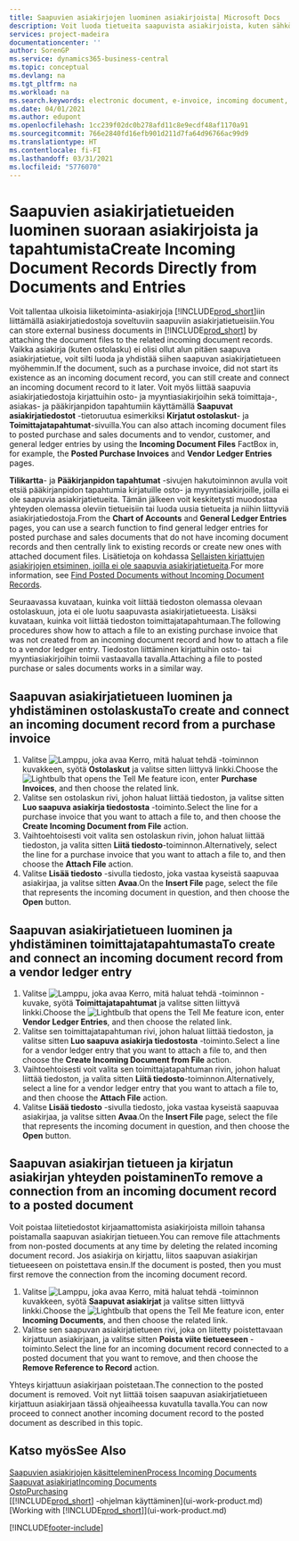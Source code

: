 ```yaml
---
title: Saapuvien asiakirjojen luominen asiakirjoista| Microsoft Docs
description: Voit luoda tietueita saapuvista asiakirjoista, kuten sähköisistä laskuista, ja hallita OCR-tehtäviä, sähköistä kaupankäyntiä ja asiakirjojen vaihtopalvelua.
services: project-madeira
documentationcenter: ''
author: SorenGP
ms.service: dynamics365-business-central
ms.topic: conceptual
ms.devlang: na
ms.tgt_pltfrm: na
ms.workload: na
ms.search.keywords: electronic document, e-invoice, incoming document, OCR, ecommerce, document exchange, import invoice
ms.date: 04/01/2021
ms.author: edupont
ms.openlocfilehash: 1cc239f02dc0b278afd11c8e9ecdf48af1170a91
ms.sourcegitcommit: 766e2840fd16efb901d211d7fa64d96766ac99d9
ms.translationtype: HT
ms.contentlocale: fi-FI
ms.lasthandoff: 03/31/2021
ms.locfileid: "5776070"
---
```

# <a name="create-incoming-document-records-directly-from-documents-and-entries"></a><span data-ttu-id="f9720-103">Saapuvien asiakirjatietueiden luominen suoraan asiakirjoista ja tapahtumista</span><span class="sxs-lookup"><span data-stu-id="f9720-103">Create Incoming Document Records Directly from Documents and Entries</span></span>
<span data-ttu-id="f9720-104">Voit tallentaa ulkoisia liiketoiminta-asiakirjoja [!INCLUDE[prod_short](includes/prod_short.md)]iin liittämällä asiakirjatiedostoja soveltuviin saapuviin asiakirjatietueisiin.</span><span class="sxs-lookup"><span data-stu-id="f9720-104">You can store external business documents in [!INCLUDE[prod_short](includes/prod_short.md)] by attaching the document files to the related incoming document records.</span></span> <span data-ttu-id="f9720-105">Vaikka asiakirja (kuten ostolasku) ei olisi ollut alun pitäen saapuva asiakirjatietue, voit silti luoda ja yhdistää siihen saapuvan asiakirjatietueen myöhemmin.</span><span class="sxs-lookup"><span data-stu-id="f9720-105">If the document, such as a purchase invoice, did not start its existence as an incoming document record, you can still create and connect an incoming document record to it later.</span></span> <span data-ttu-id="f9720-106">Voit myös liittää saapuvia asiakirjatiedostoja kirjattuihin osto- ja myyntiasiakirjoihin sekä toimittaja-, asiakas- ja pääkirjanpidon tapahtumiin käyttämällä **Saapuvat asiakirjatiedostot** -tietoruutua esimerkiksi **Kirjatut ostolaskut**- ja **Toimittajatapahtumat**-sivuilla.</span><span class="sxs-lookup"><span data-stu-id="f9720-106">You can also attach incoming document files to posted purchase and sales documents and to vendor, customer, and general ledger entries by using the **Incoming Document Files** FactBox in, for example, the **Posted Purchase Invoices** and **Vendor Ledger Entries** pages.</span></span>

<span data-ttu-id="f9720-107">**Tilikartta**- ja **Pääkirjanpidon tapahtumat** -sivujen hakutoiminnon avulla voit etsiä pääkirjanpidon tapahtumia kirjatuille osto- ja myyntiasiakirjoille, joilla ei ole saapuvia asiakirjatietueita. Tämän jälkeen voit keskitetysti muodostaa yhteyden olemassa oleviin tietueisiin tai luoda uusia tietueita ja niihin liittyviä asiakirjatiedostoja.</span><span class="sxs-lookup"><span data-stu-id="f9720-107">From the **Chart of Accounts** and **General Ledger Entries** pages, you can use a search function to find general ledger entries for posted purchase and sales documents that do not have incoming document records and then centrally link to existing records or create new ones with attached document files.</span></span> <span data-ttu-id="f9720-108">Lisätietoja on kohdassa [Sellaisten kirjattujen asiakirjojen etsiminen, joilla ei ole saapuvia asiakirjatietueita](across-how-find-posted-documents-without-income-document-records.md).</span><span class="sxs-lookup"><span data-stu-id="f9720-108">For more information, see [Find Posted Documents without Incoming Document Records](across-how-find-posted-documents-without-income-document-records.md).</span></span>

<span data-ttu-id="f9720-109">Seuraavassa kuvataan, kuinka voit liittää tiedoston olemassa olevaan ostolaskuun, jota ei ole luotu saapuvasta asiakirjatietueesta. Lisäksi kuvataan, kuinka voit liittää tiedoston toimittajatapahtumaan.</span><span class="sxs-lookup"><span data-stu-id="f9720-109">The following procedures show how to attach a file to an existing purchase invoice that was not created from an incoming document record and how to attach a file to a vendor ledger entry.</span></span> <span data-ttu-id="f9720-110">Tiedoston liittäminen kirjattuihin osto- tai myyntiasiakirjoihin toimii vastaavalla tavalla.</span><span class="sxs-lookup"><span data-stu-id="f9720-110">Attaching a file to posted purchase or sales documents works in a similar way.</span></span>

## <a name="to-create-and-connect-an-incoming-document-record-from-a-purchase-invoice"></a><span data-ttu-id="f9720-111">Saapuvan asiakirjatietueen luominen ja yhdistäminen ostolaskusta</span><span class="sxs-lookup"><span data-stu-id="f9720-111">To create and connect an incoming document record from a purchase invoice</span></span>
1. <span data-ttu-id="f9720-112">Valitse ![Lamppu, joka avaa Kerro, mitä haluat tehdä -toiminnon](media/ui-search/search_small.png "Kerro, mitä haluat tehdä") kuvakkeen, syötä **Ostolaskut** ja valitse sitten liittyvä linkki.</span><span class="sxs-lookup"><span data-stu-id="f9720-112">Choose the ![Lightbulb that opens the Tell Me feature](media/ui-search/search_small.png "Tell me what you want to do") icon, enter **Purchase Invoices**, and then choose the related link.</span></span>
2. <span data-ttu-id="f9720-113">Valitse sen ostolaskun rivi, johon haluat liittää tiedoston, ja valitse sitten **Luo saapuva asiakirja tiedostosta** -toiminto.</span><span class="sxs-lookup"><span data-stu-id="f9720-113">Select the line for a purchase invoice that you want to attach a file to, and then choose the **Create Incoming Document from File** action.</span></span>
3. <span data-ttu-id="f9720-114">Vaihtoehtoisesti voit valita sen ostolaskun rivin, johon haluat liittää tiedoston, ja valita sitten **Liitä tiedosto**-toiminnon.</span><span class="sxs-lookup"><span data-stu-id="f9720-114">Alternatively, select the line for a purchase invoice that you want to attach a file to, and then choose the **Attach File** action.</span></span>
4. <span data-ttu-id="f9720-115">Valitse **Lisää tiedosto** -sivulla tiedosto, joka vastaa kyseistä saapuvaa asiakirjaa, ja valitse sitten **Avaa**.</span><span class="sxs-lookup"><span data-stu-id="f9720-115">On the **Insert File** page, select the file that represents the incoming document in question, and then choose the **Open** button.</span></span>

## <a name="to-create-and-connect-an-incoming-document-record-from-a-vendor-ledger-entry"></a><span data-ttu-id="f9720-116">Saapuvan asiakirjatietueen luominen ja yhdistäminen toimittajatapahtumasta</span><span class="sxs-lookup"><span data-stu-id="f9720-116">To create and connect an incoming document record from a vendor ledger entry</span></span>
1. <span data-ttu-id="f9720-117">Valitse ![Lamppu, joka avaa Kerro, mitä haluat tehdä -toiminnon](media/ui-search/search_small.png "Kerro, mitä haluat tehdä") -kuvake, syötä **Toimittajatapahtumat** ja valitse sitten liittyvä linkki.</span><span class="sxs-lookup"><span data-stu-id="f9720-117">Choose the ![Lightbulb that opens the Tell Me feature](media/ui-search/search_small.png "Tell me what you want to do") icon, enter **Vendor Ledger Entries**, and then choose the related link.</span></span>
2. <span data-ttu-id="f9720-118">Valitse sen toimittajatapahtuman rivi, johon haluat liittää tiedoston, ja valitse sitten **Luo saapuva asiakirja tiedostosta** -toiminto.</span><span class="sxs-lookup"><span data-stu-id="f9720-118">Select a line for a vendor ledger entry that you want to attach a file to, and then choose the **Create Incoming Document from File** action.</span></span>
3. <span data-ttu-id="f9720-119">Vaihtoehtoisesti voit valita sen toimittajatapahtuman rivin, johon haluat liittää tiedoston, ja valita sitten **Liitä tiedosto**-toiminnon.</span><span class="sxs-lookup"><span data-stu-id="f9720-119">Alternatively, select a line for a vendor ledger entry that you want to attach a file to, and then choose the **Attach File** action.</span></span>
4. <span data-ttu-id="f9720-120">Valitse **Lisää tiedosto** -sivulla tiedosto, joka vastaa kyseistä saapuvaa asiakirjaa, ja valitse sitten **Avaa**.</span><span class="sxs-lookup"><span data-stu-id="f9720-120">On the **Insert File** page, select the file that represents the incoming document in question, and then choose the **Open** button.</span></span>

## <a name="to-remove-a-connection-from-an-incoming-document-record-to-a-posted-document"></a><span data-ttu-id="f9720-121">Saapuvan asiakirjan tietueen ja kirjatun asiakirjan yhteyden poistaminen</span><span class="sxs-lookup"><span data-stu-id="f9720-121">To remove a connection from an incoming document record to a posted document</span></span>
<span data-ttu-id="f9720-122">Voit poistaa liitetiedostot kirjaamattomista asiakirjoista milloin tahansa poistamalla saapuvan asiakirjan tietueen.</span><span class="sxs-lookup"><span data-stu-id="f9720-122">You can remove file attachments from non-posted documents at any time by deleting the related incoming document record.</span></span> <span data-ttu-id="f9720-123">Jos asiakirja on kirjattu, liitos saapuvan asiakirjan tietueeseen on poistettava ensin.</span><span class="sxs-lookup"><span data-stu-id="f9720-123">If the document is posted, then you must first remove the connection from the incoming document record.</span></span>

1. <span data-ttu-id="f9720-124">Valitse ![Lamppu, joka avaa Kerro, mitä haluat tehdä -toiminnon](media/ui-search/search_small.png "Kerro, mitä haluat tehdä") kuvakkeen, syötä **Saapuvat asiakirjat** ja valitse sitten liittyvä linkki.</span><span class="sxs-lookup"><span data-stu-id="f9720-124">Choose the ![Lightbulb that opens the Tell Me feature](media/ui-search/search_small.png "Tell me what you want to do") icon, enter **Incoming Documents**, and then choose the related link.</span></span>
2. <span data-ttu-id="f9720-125">Valitse sen saapuvan asiakirjatietueen rivi, joka on liitetty poistettavaan kirjattuun asiakirjaan, ja valitse sitten **Poista viite tietueeseen** -toiminto.</span><span class="sxs-lookup"><span data-stu-id="f9720-125">Select the line for an incoming document record connected to a posted document that you want to remove, and then choose the **Remove Reference to Record** action.</span></span>

<span data-ttu-id="f9720-126">Yhteys kirjattuun asiakirjaan poistetaan.</span><span class="sxs-lookup"><span data-stu-id="f9720-126">The connection to the posted document is removed.</span></span> <span data-ttu-id="f9720-127">Voit nyt liittää toisen saapuvan asiakirjatietueen kirjattuun asiakirjaan tässä ohjeaiheessa kuvatulla tavalla.</span><span class="sxs-lookup"><span data-stu-id="f9720-127">You can now proceed to connect another incoming document record to the posted document as described in this topic.</span></span>

## <a name="see-also"></a><span data-ttu-id="f9720-128">Katso myös</span><span class="sxs-lookup"><span data-stu-id="f9720-128">See Also</span></span>
[<span data-ttu-id="f9720-129">Saapuvien asiakirjojen käsitteleminen</span><span class="sxs-lookup"><span data-stu-id="f9720-129">Process Incoming Documents</span></span>](across-process-income-documents.md)  
[<span data-ttu-id="f9720-130">Saapuvat asiakirjat</span><span class="sxs-lookup"><span data-stu-id="f9720-130">Incoming Documents</span></span>](across-income-documents.md)  
[<span data-ttu-id="f9720-131">Osto</span><span class="sxs-lookup"><span data-stu-id="f9720-131">Purchasing</span></span>](purchasing-manage-purchasing.md)  
<span data-ttu-id="f9720-132">[[!INCLUDE[prod_short](includes/prod_short.md)] -ohjelman käyttäminen](ui-work-product.md)</span><span class="sxs-lookup"><span data-stu-id="f9720-132">[Working with [!INCLUDE[prod_short](includes/prod_short.md)]](ui-work-product.md)</span></span>


[!INCLUDE[footer-include](includes/footer-banner.md)]
